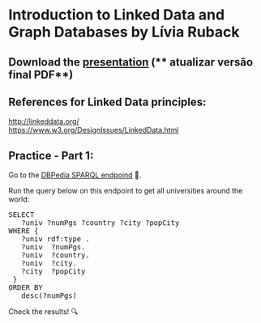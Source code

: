 # Introduction to Linked Data and Graph Databases by Lívia Ruback

## Download the [presentation](https://github.com/liviaruback/intro_linkeddata/raw/master/intro_linked_data.pdf)  (** atualizar versão final PDF**)

## References for Linked Data principles:
http://linkeddata.org/ <br>
https://www.w3.org/DesignIssues/LinkedData.html

## Practice - Part 1:
Go to the [DBPedia SPARQL endpoind](https://dbpedia.org/sparql) :link:.

Run the query below on this endpoint to get all universities around the world: 

<pre>
SELECT 
   ?univ ?numPgs ?country ?city ?popCity
WHERE {
   ?univ rdf:type <http://schema.org/CollegeOrUniversity>.  
   ?univ <http://dbpedia.org/ontology/numberOfPostgraduateStudents> ?numPgs.
   ?univ <http://dbpedia.org/property/country> ?country.
   ?univ <http://dbpedia.org/ontology/city> ?city.
   ?city <http://dbpedia.org/ontology/populationTotal> ?popCity
 }
ORDER BY 
   desc(?numPgs)
</pre>

Check the results! :mag:


